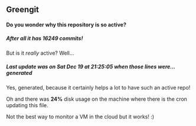 ## Greengit

#### Do you wonder why this repository is so active?

##### After all it has 16249 commits!

But is it *really* active? Well...

##### Last update was on Sat Dec 19 at 21:25:05 when those lines were... generated

Yes, generated, because it certainly helps a lot to have such an active repo!

Oh and there was **24%** disk usage on the machine
where there is the cron updating this file.

Not the best way to monitor a VM in the cloud but it works! :)
